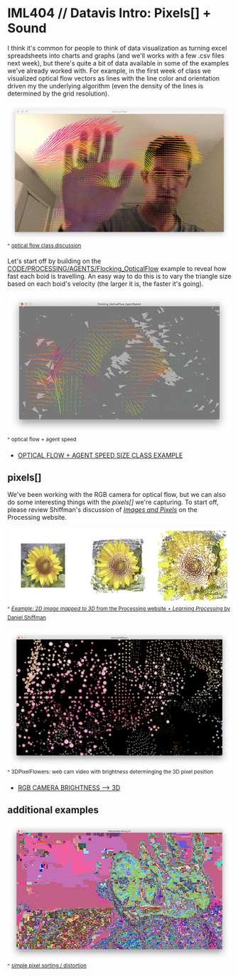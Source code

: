 # IML404 // Datavis Intro: Pixels[] + Sound

I think it's common for people to think of data visualization as turning excel spreadsheets into charts and graphs (and we'll works with a few .csv files next week), but there's quite a bit of data available in some of the examples we've already worked with.  For example, in the first week of class we visualized optical flow vectors as lines with the line color and orientation  driven my the underlying algorithm (even the density of the lines is determined by the grid resolution).

![optical flow screen capture](https://github.com/johnbcarpenter/USC_IML404_IMAGES/blob/master/images/optical-flow.png)  
<sup> ^ [optical flow class discussion](https://github.com/johnbcarpenter/USC_IML404/blob/master/notes_md/computer-vision-opticalflow.md)</sup>

Let's start off by building on the [CODE/PROCESSING/AGENTS/Flocking_OpticalFlow](https://github.com/johnbcarpenter/USC_IML404/tree/master/CODE/PROCESSING/AGENTS/Flocking_OpticalFlow) example to reveal how fast each boid is travelling.  An easy way to do this is to vary the triangle size based on each boid's velocity (the larger it is, the faster it's going).

![optical flow + agent speed screen capture](https://github.com/johnbcarpenter/USC_IML404_IMAGES/blob/master/images/Flocking_OpticalFlow_AgentSpeed.png)  
<sup> ^ optical flow + agent speed</sup>  
- [OPTICAL FLOW + AGENT SPEED SIZE CLASS EXAMPLE](https://github.com/johnbcarpenter/USC_IML404/tree/master/CODE/PROCESSING/DATA/Flocking_OpticalFlow_AgentSpeed)  

## pixels[]
We've been working with the RGB camera for optical flow, but we can also do some interesting things with the *pixels[]* we're capturing.  To start off, please review Shiffman's discussion of [*Images and Pixels*](https://processing.org/tutorials/pixels/) on the Processing website. 

![shiffman image 2D to 3D](https://github.com/johnbcarpenter/USC_IML404_IMAGES/blob/master/images/processing_org_2Dto3D_shiffman.png)  
<sup>^ [*Example: 2D image mapped to 3D* from the Processing website + *Learning Processing* by Daniel Shiffman](http://learningprocessing.com/examples/chp15/example-15-15-explode3D)</sup>

![3DPixelFlowers](https://github.com/johnbcarpenter/USC_IML404_IMAGES/blob/master/images/3DPixelFlowers.png)  
<sup> ^ 3DPixelFlowers: web cam video with brightness determinging the 3D pixel position </sup>  
- [RGB CAMERA BRIGHTNESS --> 3D](https://github.com/johnbcarpenter/USC_IML404/tree/master/CODE/PROCESSING/DATA/Webcam3DPixels)

## additional examples
![simple pixel sorting](https://github.com/johnbcarpenter/USC_IML404_IMAGES/blob/master/images/pixel-sort.png)  
<sup>^ [simple pixel sorting / distortion](https://github.com/johnbcarpenter/USC_IML404/tree/master/CODE/PROCESSING/DATA/WebcamReordering_01)</sup>
